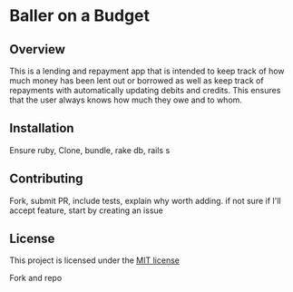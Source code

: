 # Baller on a Budget

## Overview

This is a lending and repayment app that is intended to keep track of how much money has been lent out or borrowed as well as keep track of repayments with automatically updating debits and credits.
This ensures that the user always knows how much they owe and to whom.

## Installation

Ensure ruby, Clone, bundle, rake db, rails s

## Contributing
Fork, submit PR, include tests, explain why worth adding. if not sure if I'll accept feature, start by creating an issue

## License

This project is licensed under the [MIT license]()



Fork and repo
